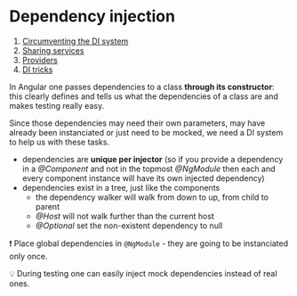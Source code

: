 # Dependency injection

1. [Circumventing the DI system](01-circumventing-di/README.md)
2. [Sharing services](02-sharing-services/README.md)
3. [Providers](03-providers/README.md)
4. [DI tricks](04-di-tricks/README.md)

In Angular one passes dependencies to a class **through its constructor**: this clearly defines and tells us what the dependencies of a class are and makes testing really easy.

Since those dependencies may need their own parameters, may have already been instanciated or just need to be mocked, we need a DI system to help us with these tasks.

- dependencies are **unique per injector** (so if you provide a dependency in a _@Component_ and not in the topmost _@NgModule_ then each and every component instance will have its own injected dependency)
- dependencies exist in a tree, just like the components
  - the dependency walker will walk from down to up, from child to parent
  - _@Host_ will not walk further than the current host
  - _@Optional_ set the non-existent dependency to null

:exclamation: Place global dependencies in `@NgModule` - they are going to be instanciated only once.

:bulb: During testing one can easily inject mock dependencies instead of real ones.

